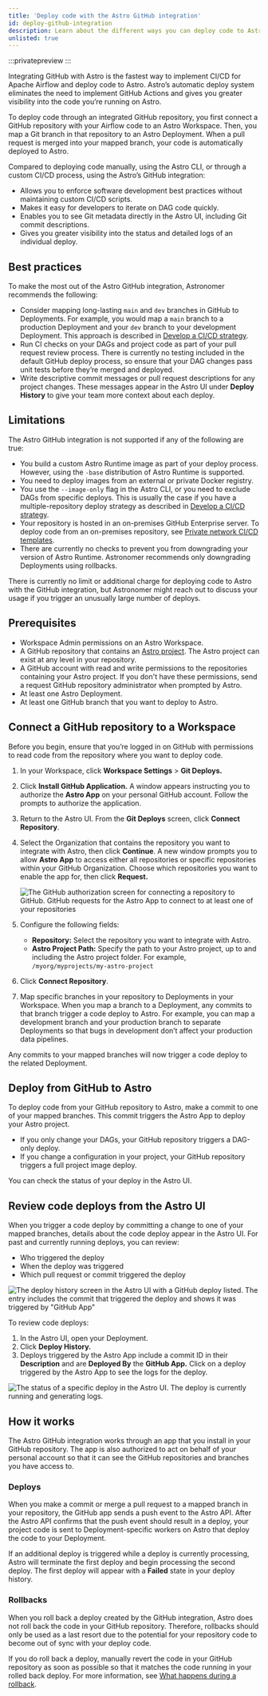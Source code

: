 ```yaml
---
title: 'Deploy code with the Astro GitHub integration'
id: deploy-github-integration
description: Learn about the different ways you can deploy code to Astro.
unlisted: true
---
```


:::privatepreview
:::

Integrating GitHub with Astro is the fastest way to implement CI/CD for Apache Airflow and deploy code to Astro. Astro’s automatic deploy system eliminates the need to implement GitHub Actions and gives you greater visibility into the code you’re running on Astro.

To deploy code through an integrated GitHub repository, you first connect a GitHub repository with your Airflow code to an Astro Workspace. Then, you map a Git branch in that repository to an Astro Deployment. When a pull request is merged into your mapped branch, your code is automatically deployed to Astro.

Compared to deploying code manually, using the Astro CLI, or through a custom CI/CD process, using the Astro’s GitHub integration:

- Allows you to enforce software development best practices without maintaining custom CI/CD scripts.
- Makes it easy for developers to iterate on DAG code quickly.
- Enables you to see Git metadata directly in the Astro UI, including Git commit descriptions.
- Gives you greater visibility into the status and detailed logs of an individual deploy.

## Best practices

To make the most out of the Astro GitHub integration, Astronomer recommends the following:

- Consider mapping long-lasting `main` and `dev` branches in GitHub to Deployments. For example, you would map a `main` branch to a production Deployment and your `dev` branch to your development Deployment. This approach is described in [Develop a CI/CD strategy](https://docs.astronomer.io/astro/set-up-ci-cd#multiple-environments).
- Run CI checks on your DAGs and project code as part of your pull request review process. There is currently no testing included in the default GitHub deploy process, so ensure that your DAG changes pass unit tests before they’re merged and deployed.
- Write descriptive commit messages or pull request descriptions for any project changes. These messages appear in the Astro UI under **Deploy History** to give your team more context about each deploy.

## Limitations

The Astro GitHub integration is not supported if any of the following are true:

- You build a custom Astro Runtime image as part of your deploy process. However, using the `-base` distribution of Astro Runtime is supported.
- You need to deploy images from an external or private Docker registry.
- You use the `--image-only` flag in the Astro CLI, or you need to exclude DAGs from specific deploys. This is usually the case if you have a multiple-repository deploy strategy as described in [Develop a CI/CD strategy](https://docs.astronomer.io/astro/set-up-ci-cd#multiple-repositories).
- Your repository is hosted in an on-premises GitHub Enterprise server. To deploy code from an on-premises repository, see [Private network CI/CD templates](https://docs.astronomer.io/astro/ci-cd-templates/github-actions-private-network).
- There are currently no checks to prevent you from downgrading your version of Astro Runtime. Astronomer recommends only downgrading Deployments using rollbacks.

There is currently no limit or additional charge for deploying code to Astro with the GitHub integration, but Astronomer might reach out to discuss your usage if you trigger an unusually large number of deploys.

## Prerequisites

- Workspace Admin permissions on an Astro Workspace.
- A GitHub repository that contains an [Astro project](https://docs.astronomer.io/astro/cli/develop-project#create-an-astro-project). The Astro project can exist at any level in your repository.
- A GitHub account with read and write permissions to the repositories containing your Astro project. If you don't have these permissions, send a request GitHub repository administrator when prompted by Astro.
- At least one Astro Deployment.
- At least one GitHub branch that you want to deploy to Astro.

## Connect a GitHub repository to a Workspace

Before you begin, ensure that you’re logged in on GitHub with permissions to read code from the repository where you want to deploy code.

1. In your Workspace, click **Workspace Settings** > **Git Deploys.**
2. Click **Install GitHub Application.** A window appears instructing you to authorize the **Astro App** on your personal GitHub account. Follow the prompts to authorize the application.
3. Return to the Astro UI. From the **Git Deploys** screen, click **Connect Repository**.
4. Select the Organization that contains the repository you want to integrate with Astro, then click **Continue**. A new window prompts you to allow **Astro App** to access either all repositories or specific repositories within your GitHub Organization. Choose which repositories you want to enable the app for, then click **Request.**

    ![The GitHub authorization screen for connecting a repository to GitHub. GitHub requests for the Astro App to connect to at least one of your repositories](/img/docs/request-astro-app.png)

5. Configure the following fields:

    - **Repository:** Select the repository you want to integrate with Astro.
    - **Astro Project Path:** Specify the path to your Astro project, up to and including the Astro project folder. For example, `/myorg/myprojects/my-astro-project`

6. Click **Connect Repository**.
7. Map specific branches in your repository to Deployments in your Workspace. When you map a branch to a Deployment, any commits to that branch trigger a code deploy to Astro. For example, you can map a development branch and your production branch to separate Deployments so that bugs in development don’t affect your production data pipelines.

Any commits to your mapped branches will now trigger a code deploy to the related Deployment.

## Deploy from GitHub to Astro

To deploy code from your GitHub repository to Astro, make a commit to one of your mapped branches. This commit triggers the Astro App to deploy your Astro project.

- If you only change your DAGs, your GitHub repository triggers a DAG-only deploy.
- If you change a configuration in your project, your GitHub repository triggers a full project image deploy.

You can check the status of your deploy in the Astro UI.

## Review code deploys from the Astro UI

When you trigger a code deploy by committing a change to one of your mapped branches, details about the code deploy appear in the Astro UI. For past and currently running deploys, you can review:

- Who triggered the deploy
- When the deploy was triggered
- Which pull request or commit triggered the deploy

![The deploy history screen in the Astro UI with a GitHub deploy listed. The entry includes the commit that triggered the deploy and shows it was triggered by "GitHub App"](/img/docs/github-deploy-history.png)

To review code deploys:

1. In the Astro UI, open your Deployment.
2. Click **Deploy History.**
3. Deploys triggered by the Astro App include a commit ID in their **Description** and are **Deployed By** the **GitHub App.** Click on a deploy triggered by the Astro App to see the logs for the deploy.

![The status of a specific deploy in the Astro UI. The deploy is currently running and generating logs.](/img/docs/deploy-status.png)

## How it works

The Astro GitHub integration works through an app that you install in your GitHub repository. The app is also authorized to act on behalf of your personal account so that it can see the GitHub repositories and branches you have access to.

### Deploys

When you make a commit or merge a pull request to a mapped branch in your repository, the GitHub app sends a push event to the Astro API. After the Astro API confirms that the push event should result in a deploy, your project code is sent to Deployment-specific workers on Astro that deploy the code to your Deployment.

If an additional deploy is triggered while a deploy is currently processing, Astro will terminate the first deploy and begin processing the second deploy. The first deploy will appear with a **Failed** state in your deploy history.

### Rollbacks

When you roll back a deploy created by the GitHub integration, Astro does not roll back the code in your GitHub repository. Therefore, rollbacks should only be used as a last resort due to the potential for your repository code to become out of sync with your deploy code.

If you do roll back a deploy, manually revert the code in your GitHub repository as soon as possible so that it matches the code running in your rolled back deploy. For more information, see [What happens during a rollback](https://docs.astronomer.io/astro/deploy-history#what-happens-during-a-deploy-rollback).